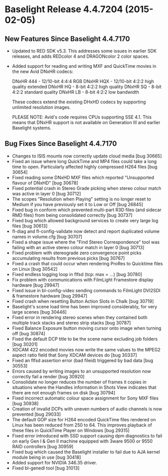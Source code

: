 # Baselight Release 4.4.7204 (2015-02-05)



## New Features Since Baselight 4.4.7170

* Updated to RED SDK v5.3. This addresses some issues in earlier SDK releases, and adds REDcolor 4 and DRAGONcolor 2 color spaces.
*   Added support for reading and writing MXF and QuickTime movies in the new Avid DNxHR codecs:

    DNxHR 444 - 12/10-bit 4:4:4 RGB DNxHR HQX - 12/10-bit 4:2:2 high quality extended DNxHR HQ - 8-bit 4:2:2 high quality DNxHR SQ - 8-bit 4:2:2 standard quality DNxHR LB - 8-bit 4:2:2 low bandwidth

    These codecs extend the existing DHxHD codecs by supporting unlimited resolution images.

    PLEASE NOTE: Avid's code requires CPUs supporting SSE 4.1. This means that DNxHR support is not available on Generation III and earlier Baselight systems.

## Bug Fixes Since Baselight 4.4.7170

* Changes to ISIS mounts now correctly update cloud media \[bug 30665]
* Fixed an issue where long QuickTime and MP4 files could take a long time to open. Particularly affected highly compressed H264 files \[bug 30654]
* Fixed reading some DNxHD MXF files which reported "Unsupported flavour of DNxHD" \[bug 30678]
* Fixed potential crash in Stereo Grade picking when stereo colour match was active in layer 0 \[bug 30712]
* The scopes "Resolution when Playing" setting is no longer reset to Medium if you have previously set it to Low or Off \[bug 26845]
* Fixed bug in conform which prevented multi-part R3D files (and sidecar RMD files) from being consolidated correctly \[bug 30737]
* Fixed bug which allowed background services to create very large log files \[bug 30613]
* fl-diag and fl-config-validate now detect and report duplicated volume names in volume.cfg \[bug 30707]
* Fixed a shape issue where the "Find Stereo Correspondence" tool was failing with an active stereo colour match in layer 0 \[bug 30713]
* Fixed problem with stereograde zero convergence point picks accumulating results from previous picks \[bug 30767]
* Fixed a crash that could occur when rendering ProRes to Quicktime files on Linux \[bug 30542]
* Fixed endless logging loop in flfsd (tcp: max = ...) \[bug 30780]
* Fix problem with communications with FilmLight Framestore display hardware \[bug 29947]
* Fixed issue in bl-config-video sending commands to FilmLight DVI2SDI & framestore hardware \[bug 29947]
* Fixed crash when resetting Button Action Slots in Chalk \[bug 30719]
* Baselight's scene load time has been improved considerably, for very large scenes \[bug 30446]
* Fixed error in rendering stereo scenes when they contained both multiple track stacks and stereo strip stacks \[bug 30787]
* Fixed Balance Exposure button moving cursor onto image when turning off \[bug 30874]
* Fixed the default DCP title to be the scene name excluding job folders \[bug 30201]
* XDCAM 422 encoded movies now write the same values to the MPEG2 aspect ratio field that Sony XDCAM devices do \[bug 30337]
* Fixed an flfsd assertion error (bad fileid) triggered by bad data \[bug 30553]
* Errors caused by writing images to an unsupported resolution now correctly fail a render \[bug 30920]
* Consolidate no longer reduces the number of frames it copies in situations where the Handles information in Shots View indicates that there are not enough frames on disk \[bug 30794]
* Fixed incorrect automatic colour space assignment for Sony MXF files \[bug 30938]
* Creation of invalid DCPs with uneven numbers of audio channels is now prevented \[bug 29033]
* The default GOP size for H264 encoded QuickTime files rendered on Linux has been reduced from 250 to 64. This improves playback of these files in QuickTime Player on Windows \[bug 29315]
* Fixed error introduced with SSD support causing dpm diagnostics to fail on early Gen I & Gen II machine equipped with 3ware 9500 or 9550 RAID controllers \[bug 30959]
* Fixed bug which caused the Baselight installer to fail due to AJA kernel module being in use \[bug 30418]
* Added support for NVIDIA 346.35 driver.
* Fixed bl-genedl tool \[bug 31013]
